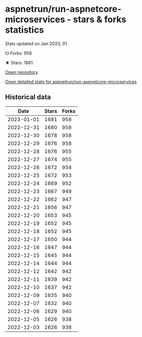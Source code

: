 # aspnetrun/run-aspnetcore-microservices - stars & forks statistics

Stats updated on Jan 2023, 01

☋ Forks: 958

★ Stars: 1681

[Open repository](https://github.com/aspnetrun/run-aspnetcore-microservices)

[Open detailed stats for aspnetrun/run-aspnetcore-microservices](https://reviewgithub.com/rep/aspnetrun/run-aspnetcore-microservices)

## Historical data
| Date | Stars | Forks |
|------|-------|-------|
| 2023-01-01 | 1681 | 958 | 
| 2022-12-31 | 1680 | 958 | 
| 2022-12-30 | 1678 | 958 | 
| 2022-12-29 | 1676 | 958 | 
| 2022-12-28 | 1676 | 955 | 
| 2022-12-27 | 1674 | 955 | 
| 2022-12-26 | 1672 | 954 | 
| 2022-12-25 | 1672 | 953 | 
| 2022-12-24 | 1669 | 952 | 
| 2022-12-23 | 1667 | 949 | 
| 2022-12-22 | 1662 | 947 | 
| 2022-12-21 | 1656 | 947 | 
| 2022-12-20 | 1653 | 945 | 
| 2022-12-19 | 1652 | 945 | 
| 2022-12-18 | 1652 | 945 | 
| 2022-12-17 | 1650 | 944 | 
| 2022-12-16 | 1647 | 944 | 
| 2022-12-15 | 1645 | 944 | 
| 2022-12-14 | 1644 | 944 | 
| 2022-12-12 | 1642 | 942 | 
| 2022-12-11 | 1639 | 942 | 
| 2022-12-10 | 1637 | 942 | 
| 2022-12-09 | 1635 | 940 | 
| 2022-12-07 | 1632 | 940 | 
| 2022-12-06 | 1629 | 940 | 
| 2022-12-05 | 1626 | 938 | 
| 2022-12-03 | 1626 | 938 | 

